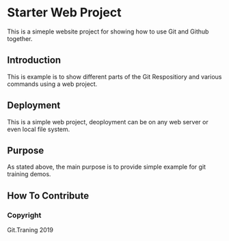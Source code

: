 # Starter Web Project

This is a simeple website project for showing how to use Git and Github together.

## Introduction

This is example is to show different parts of the Git Respositiory and various commands using a web project.

## Deployment

This is a simple web project, deoployment can be on any web server or even local file system.

## Purpose

As stated above, the main purpose is to provide simple example for git training demos.

## How To Contribute


### Copyright

Git.Traning 2019